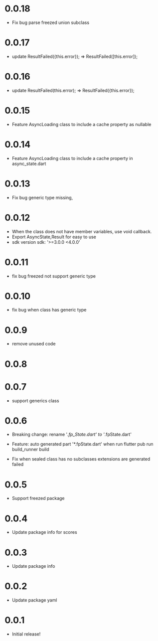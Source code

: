 # 0.0.18
- Fix bug parse freezed union subclass

# 0.0.17
- update ResultFailed({this.error}); =>  ResultFailed([this.error]);

# 0.0.16
- update ResultFailed(this.error); =>  ResultFailed({this.error});

# 0.0.15
- Feature AsyncLoading class to include a cache property as nullable

# 0.0.14
- Feature AsyncLoading class to include a cache property in async_state.dart

# 0.0.13
- Fix bug generic type missing, 

# 0.0.12
- When the class does not have member variables, use void callback.
- Export AsyncState,Result  for easy to use
- sdk version sdk: '>=3.0.0 <4.0.0'

# 0.0.11
- fix bug freezed not support generic type

# 0.0.10
- fix bug when class has generic type

# 0.0.9
- remove unused code

# 0.0.8
# 0.0.7
- support generics class

# 0.0.6
- Breaking change: rename '*.fp_State.dart' to '*.fpState.dart'

- Feature: auto generated part '*.fpState.dart' when run flutter pub run build_runner build 

- Fix when sealed class has no subclasses extensions are  generated failed 

# 0.0.5

- Support freezed package

# 0.0.4

- Update package info for scores

# 0.0.3

- Update package info

# 0.0.2

- Update package yaml

# 0.0.1

- Initial release!